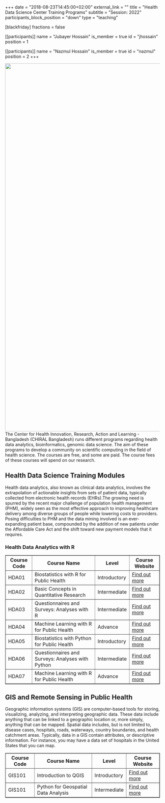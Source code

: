 +++
date = "2018-08-23T14:45:00+02:00"
external_link = ""
title = "Health Data Science Center Training Programs"
subtitle = "Session: 2022"
participants_block_position = "down"
type = "teaching"

[blackfriday]
    fractions = false

[[participants]]
    name = "Jubayer Hossain"
    is_member = true
    id = "jhossain"
    position = 1

[[participants]]
    name = "Nazmul Hossain"
    is_member = true
    id = "nazmul"
    position = 2
+++

<img src="/img/teaching/iscb.png" width="1200px">
The Center for Health Innovation, Research, Action and Learning - Bangladesh (CHIRAL Bangladesh) runs different programs regarding health data analytics, bioinformatics, genomic data science. The aim of these programs to develop a community on scientific computing in the field of health science. The courses are free, and some are paid. The course fees of these courses will spend on our research.


## Health Data Science Training Modules 
Health data analytics, also known as clinical data analytics, involves the extrapolation of actionable insights from sets of patient data, typically collected from electronic health records (EHRs).The growing need is spurred by the recent major challenge of population health management (PHM), widely seen as the most effective approach to improving healthcare delivery among diverse groups of people while lowering costs to providers. Posing difficulties to PHM and the data mining involved is an ever-expanding patient base, compounded by the addition of new patients under the Affordable Care Act and the shift toward new payment models that it requires.

### Health Data Analytics with R
<table border = "1">
        <tr>
            <th style="text-align:center">Course Code</th>
            <th style="text-align:center">Course Name</th>
            <th style="text-align:center">Level</th>
            <th style="text-align:center">Course Website</th>
        </tr>
        <tr>
           <td>HDA01</td>
           <td>Biostatistics with R for Public Health</td>
           <td>Introductory</td>
           <td> <a href="#">Find out more</a></td>
        </tr>
        <tr>
           <td>HDA02</td>
           <td>Basic Concepts in Quantitative Research</td>
           <td>Intermediate</td>
           <td> <a href="#">Find out more</a></td>
        </tr>
         <tr>
           <td>HDA03</td>
           <td>Questionnaires and Surveys: Analyses with R</td>
           <td>Intermediate</td>
           <td> <a href="#">Find out more</a></td>
        </tr>
        <tr>
           <td>HDA04</td>
           <td>Machine Learning with R for Public Health</td>
           <td>Advance</td>
           <td> <a href="#">Find out more</a></td>
        </tr>
        <tr>
           <td>HDA05</td>
           <td>Biostatistics with Python for Public Health</td>
            <td>Introductory</td>
           <td> <a href="#">Find out more</a></td>
        </tr>
        <tr>
           <td>HDA06</td>
           <td>Questionnaires and Surveys: Analyses with Python</td>
            <td>Intermediate</td>
           <td> <a href="#">Find out more</a></td>
        </tr>
      <tr>
           <td>HDA07</td>
           <td>Machine Learning with R for Public Health</td>
            <td>Advance</td>
           <td> <a href="#">Find out more</a></td>
      </tr>

 </table>


## GIS and Remote Sensing in Public Health
Geographic information systems (GIS) are computer-based tools for storing, visualizing, analyzing, and interpreting geographic data. These data include anything that can be linked to a geographic location or, more simply, anything that can be mapped. Spatial data includes, but is not limited to, disease cases, hospitals, roads, waterways, country boundaries, and health catchment areas. Typically, data in a GIS contain attributes, or descriptive information. For instance, you may have a data set of hospitals in the United States that you can map.

<table border = "1">
       <tr>
            <th style="text-align:center">Course Code</th>
            <th style="text-align:center">Course Name</th>
            <th style="text-align:center">Level</th>
            <th style="text-align:center">Course Website</th>
        </tr>
        <tr>
           <td>GIS101</td>
           <td>Introduction to QGIS</td>
            <td>Introductory</td>
           <td> <a href="#">Find out more</a></td>
        </tr>
        <tr>
           <td>GIS101</td>
           <td>Python for Geospatial Data Analysis</td>
            <td>Intermediate</td>
           <td> <a href="#">Find out more</a></td>
        </tr>
 </table>

